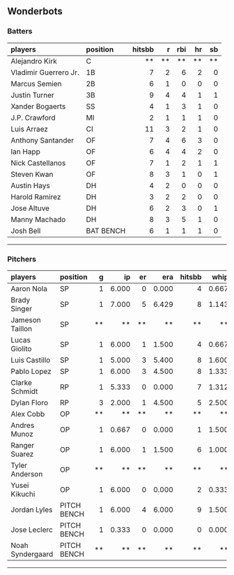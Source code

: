 ## Wonderbots

### Batters

 
|players               |position  | hitsbb|  r| rbi| hr| sb| 
|:---------------------|:---------|------:|--:|---:|--:|--:| 
|Alejandro Kirk        |C         |     **| **|  **| **| **| 
|Vladimir Guerrero Jr. |1B        |      7|  2|   6|  2|  0| 
|Marcus Semien         |2B        |      6|  1|   0|  0|  0| 
|Justin Turner         |3B        |      9|  4|   4|  1|  1| 
|Xander Bogaerts       |SS        |      4|  1|   3|  1|  0| 
|J.P. Crawford         |MI        |      2|  1|   1|  1|  0| 
|Luis Arraez           |CI        |     11|  3|   2|  1|  0| 
|Anthony Santander     |OF        |      7|  4|   6|  3|  0| 
|Ian Happ              |OF        |      6|  4|   4|  2|  0| 
|Nick Castellanos      |OF        |      7|  1|   2|  1|  1| 
|Steven Kwan           |OF        |      8|  3|   1|  0|  1| 
|Austin Hays           |DH        |      4|  2|   0|  0|  0| 
|Harold Ramirez        |DH        |      3|  2|   2|  0|  0| 
|Jose Altuve           |DH        |      6|  2|   3|  0|  1| 
|Manny Machado         |DH        |      8|  3|   5|  1|  0| 
|Josh Bell             |BAT BENCH |      6|  1|   1|  1|  0| 


* * *

### Pitchers

 
|players          |position    |  g|    ip| er|   era| hitsbb|  whip| so|  w| sv| 
|:----------------|:-----------|--:|-----:|--:|-----:|------:|-----:|--:|--:|--:| 
|Aaron Nola       |SP          |  1| 6.000|  0| 0.000|      4| 0.667|  5|  0|  0| 
|Brady Singer     |SP          |  1| 7.000|  5| 6.429|      8| 1.143|  2|  0|  0| 
|Jameson Taillon  |SP          | **|    **| **|    **|     **|    **| **| **| **| 
|Lucas Giolito    |SP          |  1| 6.000|  1| 1.500|      4| 0.667| 10|  0|  0| 
|Luis Castillo    |SP          |  1| 5.000|  3| 5.400|      8| 1.600|  3|  0|  0| 
|Pablo Lopez      |SP          |  1| 6.000|  3| 4.500|      8| 1.333| 10|  0|  0| 
|Clarke Schmidt   |RP          |  1| 5.333|  0| 0.000|      7| 1.312|  3|  0|  0| 
|Dylan Floro      |RP          |  3| 2.000|  1| 4.500|      5| 2.500|  4|  0|  0| 
|Alex Cobb        |OP          | **|    **| **|    **|     **|    **| **| **| **| 
|Andres Munoz     |OP          |  1| 0.667|  0| 0.000|      1| 1.500|  1|  0|  0| 
|Ranger Suarez    |OP          |  1| 6.000|  1| 1.500|      6| 1.000|  7|  0|  0| 
|Tyler Anderson   |OP          | **|    **| **|    **|     **|    **| **| **| **| 
|Yusei Kikuchi    |OP          |  1| 6.000|  0| 0.000|      2| 0.333|  6|  0|  0| 
|Jordan Lyles     |PITCH BENCH |  1| 6.000|  4| 6.000|      9| 1.500|  2|  1|  0| 
|Jose Leclerc     |PITCH BENCH |  1| 0.333|  0| 0.000|      0| 0.000|  0|  0|  0| 
|Noah Syndergaard |PITCH BENCH | **|    **| **|    **|     **|    **| **| **| **| 


* * *


